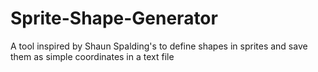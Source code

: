 # Sprite-Shape-Generator
A tool inspired by Shaun Spalding's to define shapes in sprites and save them as simple coordinates in a text file
